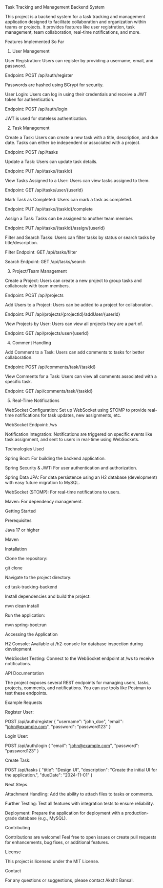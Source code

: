 Task Tracking and Management Backend System

This project is a backend system for a task tracking and management application designed to facilitate collaboration and organization within teams or projects. It provides features like user registration, task management, team collaboration, real-time notifications, and more.

Features Implemented So Far

1. User Management

User Registration: Users can register by providing a username, email, and password.

Endpoint: POST /api/auth/register

Passwords are hashed using BCrypt for security.

User Login: Users can log in using their credentials and receive a JWT token for authentication.

Endpoint: POST /api/auth/login

JWT is used for stateless authentication.

2. Task Management

Create a Task: Users can create a new task with a title, description, and due date. Tasks can either be independent or associated with a project.

Endpoint: POST /api/tasks

Update a Task: Users can update task details.

Endpoint: PUT /api/tasks/{taskId}

View Tasks Assigned to a User: Users can view tasks assigned to them.

Endpoint: GET /api/tasks/user/{userId}

Mark Task as Completed: Users can mark a task as completed.

Endpoint: PUT /api/tasks/{taskId}/complete

Assign a Task: Tasks can be assigned to another team member.

Endpoint: PUT /api/tasks/{taskId}/assign/{userId}

Filter and Search Tasks: Users can filter tasks by status or search tasks by title/description.

Filter Endpoint: GET /api/tasks/filter

Search Endpoint: GET /api/tasks/search

3. Project/Team Management

Create a Project: Users can create a new project to group tasks and collaborate with team members.

Endpoint: POST /api/projects

Add Users to a Project: Users can be added to a project for collaboration.

Endpoint: PUT /api/projects/{projectId}/addUser/{userId}

View Projects by User: Users can view all projects they are a part of.

Endpoint: GET /api/projects/user/{userId}

4. Comment Handling

Add Comment to a Task: Users can add comments to tasks for better collaboration.

Endpoint: POST /api/comments/task/{taskId}

View Comments for a Task: Users can view all comments associated with a specific task.

Endpoint: GET /api/comments/task/{taskId}

5. Real-Time Notifications

WebSocket Configuration: Set up WebSocket using STOMP to provide real-time notifications for task updates, new assignments, etc.

WebSocket Endpoint: /ws

Notification Integration: Notifications are triggered on specific events like task assignment, and sent to users in real-time using WebSockets.

Technologies Used

Spring Boot: For building the backend application.

Spring Security & JWT: For user authentication and authorization.

Spring Data JPA: For data persistence using an H2 database (development) with easy future migration to MySQL.

WebSocket (STOMP): For real-time notifications to users.

Maven: For dependency management.

Getting Started

Prerequisites

Java 17 or higher

Maven

Installation

Clone the repository:

git clone <repository-url>

Navigate to the project directory:

cd task-tracking-backend

Install dependencies and build the project:

mvn clean install

Run the application:

mvn spring-boot:run

Accessing the Application

H2 Console: Available at /h2-console for database inspection during development.

WebSocket Testing: Connect to the WebSocket endpoint at /ws to receive notifications.

API Documentation

The project exposes several REST endpoints for managing users, tasks, projects, comments, and notifications. You can use tools like Postman to test these endpoints.

Example Requests

Register User:

POST /api/auth/register
{
    "username": "john_doe",
    "email": "john@example.com",
    "password": "password123"
}

Login User:

POST /api/auth/login
{
    "email": "john@example.com",
    "password": "password123"
}

Create Task:

POST /api/tasks
{
    "title": "Design UI",
    "description": "Create the initial UI for the application.",
    "dueDate": "2024-11-01"
}

Next Steps

Attachment Handling: Add the ability to attach files to tasks or comments.

Further Testing: Test all features with integration tests to ensure reliability.

Deployment: Prepare the application for deployment with a production-grade database (e.g., MySQL).

Contributing

Contributions are welcome! Feel free to open issues or create pull requests for enhancements, bug fixes, or additional features.

License

This project is licensed under the MIT License.

Contact

For any questions or suggestions, please contact Akshit Bansal.

